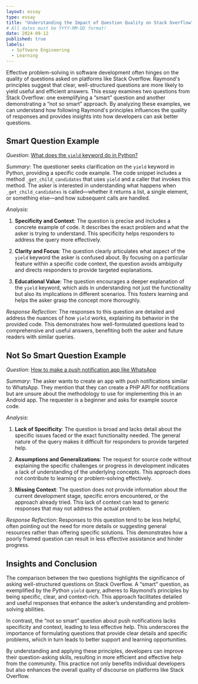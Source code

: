 ```yaml
---
layout: essay
type: essay
title: "Understanding the Impact of Question Quality on Stack Overflow"
# All dates must be YYYY-MM-DD format!
date: 2024-09-12
published: true
labels:
  - Software Engineering
  - Learning
---
```


Effective problem-solving in software development often hinges on the quality of questions asked on platforms like Stack Overflow. Raymond's principles suggest that clear, well-structured questions are more likely to yield useful and efficient answers. This essay examines two questions from Stack Overflow: one exemplifying a “smart” question and another demonstrating a “not so smart” approach. By analyzing these examples, we can understand how following Raymond's principles influences the quality of responses and provides insights into how developers can ask better questions.

## Smart Question Example

*Question*: [What does the `yield` keyword do in Python?](https://stackoverflow.com/questions/231767/what-does-the-yield-keyword-do-in-python/231855#231855)

*Summary*: The questioner seeks clarification on the `yield` keyword in Python, providing a specific code example. The code snippet includes a method `_get_child_candidates` that uses `yield` and a caller that invokes this method. The asker is interested in understanding what happens when `_get_child_candidates` is called—whether it returns a list, a single element, or something else—and how subsequent calls are handled.

*Analysis*:

1. **Specificity and Context**: The question is precise and includes a concrete example of code. It describes the exact problem and what the asker is trying to understand. This specificity helps responders to address the query more effectively.

2. **Clarity and Focus**: The question clearly articulates what aspect of the `yield` keyword the asker is confused about. By focusing on a particular feature within a specific code context, the question avoids ambiguity and directs responders to provide targeted explanations.

3. **Educational Value**: The question encourages a deeper explanation of the `yield` keyword, which aids in understanding not just the functionality but also its implications in different scenarios. This fosters learning and helps the asker grasp the concept more thoroughly.

*Response Reflection*: The responses to this question are detailed and address the nuances of how `yield` works, explaining its behavior in the provided code. This demonstrates how well-formulated questions lead to comprehensive and useful answers, benefiting both the asker and future readers with similar queries.

## Not So Smart Question Example

*Question*: [How to make a push notification app like WhatsApp](https://stackoverflow.com/questions/58805527/wants-to-make-push-notification-app-like-whatsapp)

*Summary*: The asker wants to create an app with push notifications similar to WhatsApp. They mention that they can create a PHP API for notifications but are unsure about the methodology to use for implementing this in an Android app. The requester is a beginner and asks for example source code.

*Analysis*:

1. **Lack of Specificity**: The question is broad and lacks detail about the specific issues faced or the exact functionality needed. The general nature of the query makes it difficult for responders to provide targeted help.

2. **Assumptions and Generalizations**: The request for source code without explaining the specific challenges or progress in development indicates a lack of understanding of the underlying concepts. This approach does not contribute to learning or problem-solving effectively.

3. **Missing Context**: The question does not provide information about the current development stage, specific errors encountered, or the approach already tried. This lack of context can lead to generic responses that may not address the actual problem.

*Response Reflection*: Responses to this question tend to be less helpful, often pointing out the need for more details or suggesting general resources rather than offering specific solutions. This demonstrates how a poorly framed question can result in less effective assistance and hinder progress.

## Insights and Conclusion

The comparison between the two questions highlights the significance of asking well-structured questions on Stack Overflow. A “smart” question, as exemplified by the Python `yield` query, adheres to Raymond’s principles by being specific, clear, and context-rich. This approach facilitates detailed and useful responses that enhance the asker’s understanding and problem-solving abilities.

In contrast, the “not so smart” question about push notifications lacks specificity and context, leading to less effective help. This underscores the importance of formulating questions that provide clear details and specific problems, which in turn leads to better support and learning opportunities.

By understanding and applying these principles, developers can improve their question-asking skills, resulting in more efficient and effective help from the community. This practice not only benefits individual developers but also enhances the overall quality of discourse on platforms like Stack Overflow.

